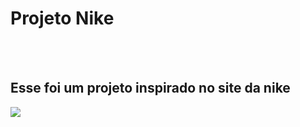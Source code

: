 <h1>Projeto Nike</h1>
<br>
<br>
<h2>Esse foi um projeto inspirado no site da nike</h2>

<img src="https://github.com/user-attachments/assets/9fe0fb58-f8c9-4fa6-94ea-aedaa316d869"/>

